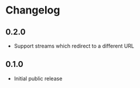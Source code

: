 # Changelog

## 0.2.0

- Support streams which redirect to a different URL

## 0.1.0

- Initial public release

